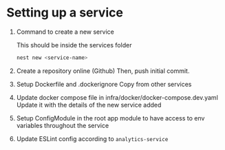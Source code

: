 # Setting up a service

1. Command to create a new service

   This should be inside the services folder

   ```bash
   nest new <service-name>
   ```

2. Create a repository online (Github)
   Then, push initial commit.

3. Setup Dockerfile and .dockerignore
   Copy from other services

4. Update docker compose file in infra/docker/docker-compose.dev.yaml
   Update it with the details of the new service added

5. Setup ConfigModule in the root app module to have access to env variables throughout the service

6. Update ESLint config according to `analytics-service`
